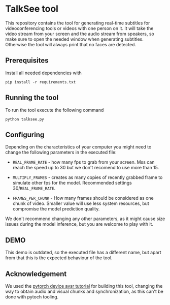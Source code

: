 # TalkSee tool
This repository contains the tool for generating real-time subtitles for videoconferencing tools or videos with one person on it. It will take the video stream from your screen and the audio stream from speakers, so make sure to open the needed window when generating subtitles. Otherwise the tool will always print that no faces are detected.

## Prerequisites
Install all needed dependencies with
```Shell
pip install -r requirements.txt
```

## Running the tool
To run the tool execute the following command
```Shell
python talksee.py
```

## Configuring 

Depending on the characteristics of your computer you might need to change the following parameters in the executed file:

- `REAL_FRAME_RATE` - how many fps to grab from your screen. Mss can reach the speed up to 30 but we don't recomend to use more than 15.

- `MULTIPLY_FRAMES` - creates as many copies of recently grabbed frame to simulate other fps for the model. Recommended settings 30/`REAL_FRAME_RATE`.

- `FRAMES_PER_CHUNK` - How many frames should be considered as one chunk of video. Smaller value will use less system resources, but compromise the model prediction quality.

We don't recommend changing any other parameters, as it might cause size issues during the model inference, but you are welcome to play with it.

## DEMO

This demo is outdated, so the executed file has a different name, but apart from that this is the expected behaviour of the tool.

## Acknowledgement

We used the [pytorch device avsr tutorial](https://github.com/pytorch/audio) for building this tool, changing the way to obtain audio and visual chunks and synchronization, as this can't be done with pytoch tooling.